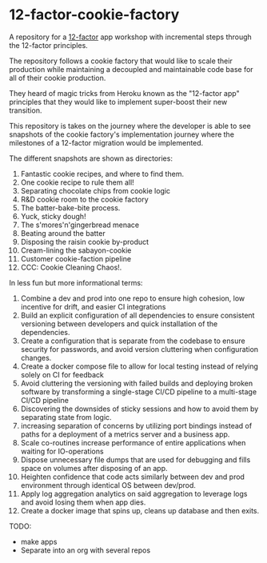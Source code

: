 # 12-factor-cookie-factory
A repository for a [12-factor](https://12factor.net/) app workshop with incremental steps through the 12-factor principles.

The repository follows a cookie factory that would like to scale their production while maintaining a decoupled and maintainable code base for all of their cookie production. 

They heard of magic tricks from Heroku known as the "12-factor app" principles that they would like to implement super-boost their new transition.

This repository is takes on the journey where the developer is able to see snapshots of the cookie factory's implementation journey where the milestones of a 12-factor migration would be implemented. 



The different snapshots are shown as directories:
1. Fantastic cookie recipes, and where to find them. 
2. One cookie recipe to rule them all!
3. Separating chocolate chips from cookie logic 
4. R&D cookie room to the cookie factory
5. The batter-bake-bite process.
6. Yuck, sticky dough!
7. The s'mores'n'gingerbread menace
8. Beating around the batter
9. Disposing the raisin cookie by-product
10. Cream-lining the sabayon-cookie
11. Customer cookie-faction pipeline
12. CCC: Cookie Cleaning Chaos!. 



In less fun but more informational terms:
1. Combine a dev and prod into one repo to ensure high cohesion, low incentive for drift, and easier CI integrations
2. Build an explicit configuration of all dependencies to ensure consistent versioning between developers and quick installation of the dependencies.
3. Create a configuration that is separate from the codebase to ensure security for passwords, and avoid version cluttering when configuration changes.
4. Create a docker compose file to allow for local testing instead of relying solely on CI for feedback
5. Avoid cluttering the versioning with failed builds and deploying broken software by transforming a single-stage CI/CD pipeline to a multi-stage CI/CD pipeline 
6. Discovering the downsides of sticky sessions and how to avoid them by separating state from logic. 
7. increasing separation of concerns by utilizing port bindings instead of paths for a deployment of  a metrics server and a business app.
8. Scale co-routines increase performance of entire applications when waiting for IO-operations
9. Dispose unnecessary file dumps that are used for debugging and fills space on volumes after disposing of an app.
10. Heighten confidence that code acts similarly between dev and prod environment through identical OS between dev/prod.
11. Apply log aggregation analytics on said aggregation to leverage logs and avoid losing them when app dies. 
12. Create a docker image that spins up, cleans up database and then exits.


TODO: 
- make apps
- Separate into an org with several repos